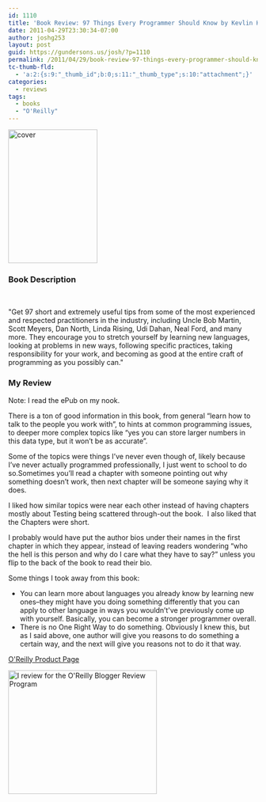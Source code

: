 ```yaml
---
id: 1110
title: 'Book Review: 97 Things Every Programmer Should Know by Kevlin Henney'
date: 2011-04-29T23:30:34-07:00
author: joshg253
layout: post
guid: https://gundersons.us/josh/?p=1110
permalink: /2011/04/29/book-review-97-things-every-programmer-should-know-by-kevlin-henney/
tc-thumb-fld:
  - 'a:2:{s:9:"_thumb_id";b:0;s:11:"_thumb_type";s:10:"attachment";}'
categories:
  - reviews
tags:
  - books
  - "O'Reilly"
---
```

<a href="https://oreilly.com/catalog/9780596809485/"><img class="floatright" title="cover" src="https://covers.oreilly.com/images/9780596809485/cat.gif" alt="cover" width="180" height="270" /></a>

<h3>Book Description</h3>

&nbsp;

"Get 97 short and extremely useful tips from some of the most experienced and respected practitioners in the industry, including Uncle Bob Martin, Scott Meyers, Dan North, Linda Rising, Udi Dahan, Neal Ford, and many more. They encourage you to stretch yourself by learning new languages, looking at problems in new ways, following specific practices, taking responsibility for your work, and becoming as good at the entire craft of programming as you possibly can."

<!--more-->

<h3>My Review</h3>

Note: I read the ePub on my nook.

There is a ton of good information in this book, from general “learn how to talk to the people you work with”, to hints at common programming issues, to deeper more complex topics like “yes you can store larger numbers in this data type, but it won’t be as accurate”.

Some of the topics were things I’ve never even though of, likely because I’ve never actually programmed professionally, I just went to school to do so.Sometimes you’ll read a chapter with someone pointing out why something doesn’t work, then next chapter will be someone saying why it does.

I liked how similar topics were near each other instead of having chapters mostly about Testing being scattered through-out the book.  I also liked that the Chapters were short.

I probably would have put the author bios under their names in the first chapter in which they appear, instead of leaving readers wondering “who the hell is this person and why do I care what they have to say?” unless you flip to the back of the book to read their bio.

Some things I took away from this book:

<ul>
    <li>You can learn more about languages you already know by learning new ones–they might have you doing something differently that you can apply to other language in ways you wouldn’t've previously come up with yourself. Basically, you can become a stronger programmer overall.</li>
    <li>There is no One Right Way to do something. Obviously I knew this, but as I said above, one author will give you reasons to do something a certain way, and the next will give you reasons not to do it that way.</li>
</ul>

<a href="https://oreilly.com/catalog/9780596809485/">O'Reilly Product Page</a>

<p class="aligncenter"><a href="https://oreilly.com/bloggers/"><img src="https://cdn.oreilly.com/bloggers/blogger-review-badge-300.png" alt="I review for the O'Reilly Blogger Review Program" width="300" height="250" align="middle" border="0" /></a></p>